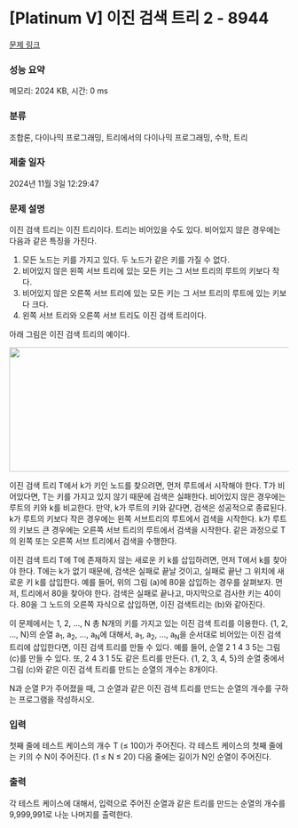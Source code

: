 # [Platinum V] 이진 검색 트리 2 - 8944 

[문제 링크](https://www.acmicpc.net/problem/8944) 

### 성능 요약

메모리: 2024 KB, 시간: 0 ms

### 분류

조합론, 다이나믹 프로그래밍, 트리에서의 다이나믹 프로그래밍, 수학, 트리

### 제출 일자

2024년 11월 3일 12:29:47

### 문제 설명

<p>이진 검색 트리는 이진 트리이다. 트리는 비어있을 수도 있다. 비어있지 않은 경우에는 다음과 같은 특징을 가진다.</p>

<ol>
	<li>모든 노드는 키를 가지고 있다. 두 노드가 같은 키를 가질 수 없다.</li>
	<li>비어있지 않은 왼쪽 서브 트리에 있는 모든 키는 그 서브 트리의 루트의 키보다 작다.</li>
	<li>비어있지 않은 오른쪽 서브 트리에 있는 모든 키는 그 서브 트리의 루트에 있는 키보다 크다.</li>
	<li>왼쪽 서브 트리와 오른쪽 서브 트리도 이진 검색 트리이다.</li>
</ol>

<p>아래 그림은 이진 검색 트리의 예이다.</p>

<p><img alt="" src="https://www.acmicpc.net/upload/images/treeperm.png" style="height:224px; width:526px"></p>

<p>이진 검색 트리 T에서 k가 키인 노드를 찾으려면, 먼저 루트에서 시작해야 한다. T가 비어있다면, T는 키를 가지고 있지 않기 때문에 검색은 실패한다. 비어있지 않은 경우에는 루트의 키와 k를 비교한다. 만약, k가 루트의 키와 같다면, 검색은 성공적으로 종료된다. k가 루트의 키보다 작은 경우에는 왼쪽 서브트리의 루트에서 검색을 시작한다. k가 루트의 키보드 큰 경우에는 오른쪽 서브 트리의 루트에서 검색을 시작한다. 같은 과정으로 T의 왼쪽 또는 오른쪽 서브 트리에서 검색을 수행한다.</p>

<p>이진 검색 트리 T에 T에 존재하지 않는 새로운 키 k를 삽입하려면, 먼저 T에서 k를 찾아야 한다. T에는 k가 없기 때문에, 검색은 실패로 끝날 것이고, 실패로 끝난 그 위치에 새로운 키 k를 삽입한다. 예를 들어, 위의 그림 (a)에 80을 삽입하는 경우를 살펴보자. 먼저, 트리에서 80을 찾아야 한다. 검색은 실패로 끝나고, 마지막으로 검사한 키는 40이다. 80을 그 노드의 오른쪽 자식으로 삽입하면, 이진 검색트리는 (b)와 같아진다.</p>

<p>이 문제에서는 1, 2, ..., N 총 N개의 키를 가지고 있는 이진 검색 트리를 이용한다. {1, 2, ..., N}의 순열 a<sub>1</sub>, a<sub>2</sub>, ..., a<sub>N</sub>에 대해서, a<sub>1</sub>, a<sub>2</sub>, ..., a<sub>N</sub>을 순서대로 비어있는 이진 검색 트리에 삽입한다면, 이진 검색 트리를 만들 수 있다. 예를 들어, 순열 2 1 4 3 5는 그림 (c)를 만들 수 있다. 또, 2 4 3 1 5도 같은 트리를 만든다. {1, 2, 3, 4, 5}의 순열 중에서 그림 (c)와 같은 이진 검색 트리를 만드는 순열의 개수는 8개이다.</p>

<p>N과 순열 P가 주어졌을 때, 그 순열과 같은 이진 검색 트리를 만드는 순열의 개수를 구하는 프로그램을 작성하시오.</p>

### 입력 

 <p>첫째 줄에 테스트 케이스의 개수 T (≤ 100)가 주어진다. 각 테스트 케이스의 첫째 줄에는 키의 수 N이 주어진다. (1 ≤ N ≤ 20) 다음 줄에는 길이가 N인 순열이 주어진다.</p>

### 출력 

 <p>각 테스트 케이스에 대해서, 입력으로 주어진 순열과 같은 트리를 만드는 순열의 개수를 9,999,991로 나눈 나머지를 출력한다.</p>

